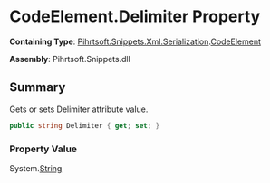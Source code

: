 # CodeElement\.Delimiter Property

**Containing Type**: [Pihrtsoft.Snippets.Xml.Serialization](../../README.md)\.[CodeElement](../README.md)

**Assembly**: Pihrtsoft\.Snippets\.dll

## Summary

Gets or sets Delimiter attribute value\.

```csharp
public string Delimiter { get; set; }
```

### Property Value

System\.[String](https://docs.microsoft.com/en-us/dotnet/api/system.string)

